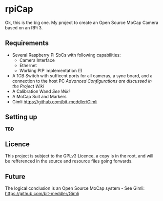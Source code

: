 # rpiCap
Ok, this is the big one.  My project to create an Open Source MoCap Camera based on an RPi 3.

## Requirements
 - Several Raspberry Pi SbCs with following capabilities:
    - Camera Interface
    - Ethernet
    - Working PtP implementation (!)
 - A 1GB Switch with sufficent ports for all cameras, a sync board, and a connection to the host PC _Advanced Configurations are discussed in the Project Wiki_
 - A Calibration Wand _See Wiki_
 - A MoCap Suit and Markers
 - Gimli https://github.com/bit-meddler/Gimli

## Setting up
**TBD**

## Licence
This project is subject to the GPLv3 Licence, a copy is in the root, and will be refferenced in the source and resource files going forwards.

## Future
The logical conclusion is an Open Source MoCap system - See Gimli: https://github.com/bit-meddler/Gimli

